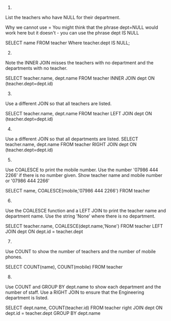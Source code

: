 1.
List the teachers who have NULL for their department.

Why we cannot use =
You might think that the phrase dept=NULL would work here but it doesn't - you can use the phrase dept IS NULL


SELECT name FROM teacher
Where teacher.dept IS NULL;

2.
Note the INNER JOIN misses the teachers with no department and the departments with no teacher.


SELECT teacher.name, dept.name
 FROM teacher INNER JOIN dept
           ON (teacher.dept=dept.id)

3.
Use a different JOIN so that all teachers are listed.

SELECT teacher.name, dept.name
 FROM teacher LEFT JOIN dept
           ON (teacher.dept=dept.id)

4.
Use a different JOIN so that all departments are listed.
SELECT teacher.name, dept.name
 FROM teacher RIGHT JOIN dept
           ON (teacher.dept=dept.id)

5.
Use COALESCE to print the mobile number. Use the number '07986 444 2266' if there is no number given. Show teacher name and mobile number or '07986 444 2266'

SELECT name, COALESCE(mobile,'07986 444 2266')
FROM teacher

6.
Use the COALESCE function and a LEFT JOIN to print the teacher name and department name. Use the string 'None' where there is no department.

SELECT teacher.name, COALESCE(dept.name,'None')
FROM teacher LEFT JOIN dept
ON dept.id = teacher.dept

7.
Use COUNT to show the number of teachers and the number of mobile phones.

SELECT COUNT(name), COUNT(mobile) 
FROM teacher

8.
Use COUNT and GROUP BY dept.name to show each department and the number of staff. Use a RIGHT JOIN to ensure that the Engineering department is listed.

SELECT dept.name, COUNT(teacher.id) FROM 
 teacher right JOIN dept 
ON dept.id = teacher.dept
GROUP BY dept.name